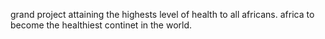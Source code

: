 grand project
attaining the highests level of health to all africans.
africa to become the healthiest continet in the world.